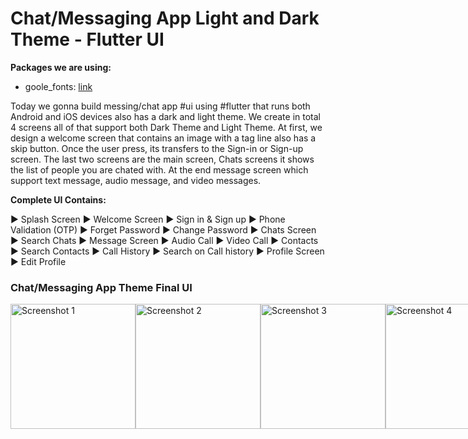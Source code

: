 # Chat/Messaging App Light and Dark Theme - Flutter UI

**Packages we are using:**

- goole_fonts: [link](https://pub.dev/packages/google_fonts)

Today we gonna build messing/chat app #ui using #flutter that runs both Android and iOS devices also has a dark and light theme. We create in total 4 screens all of that support both Dark Theme and Light Theme. At first, we design a welcome screen that contains an image with a tag line also has a skip button. Once the user press, its transfers to the Sign-in or Sign-up screen. The last two screens are the main screen, Chats screens it shows the list of people you are chated with. At the end message screen which support text message, audio message, and video messages.

**Complete UI Contains:**

► Splash Screen
► Welcome Screen
► Sign in & Sign up
► Phone Validation (OTP)
► Forget Password
► Change Password
► Chats Screen
► Search Chats
► Message Screen
► Audio Call
► Video Call
► Contacts
► Search Contacts
► Call History
► Search on Call history
► Profile Screen
► Edit Profile

### Chat/Messaging App Theme Final UI

  <div style="display: flex; justify-content: space-between;">
    <img src="https://github.com/BhavikPindoriya/Chat-Messaging-App/assets/154498968/c3061b9e-e7d5-4e72-90f2-2dcbe8fd38d0" alt="Screenshot 1" width="200">
    <img src="https://github.com/BhavikPindoriya/Chat-Messaging-App/assets/154498968/ad8ece8b-5c0e-41e6-b09d-6f2bf2bd4fd6" alt="Screenshot 2" width="200">
    <img src="https://github.com/BhavikPindoriya/Chat-Messaging-App/assets/154498968/00b8444f-b99d-4521-ac60-735e0c3a503a" alt="Screenshot 3" width="200">
    <img src="https://github.com/BhavikPindoriya/Chat-Messaging-App/assets/154498968/6537e7df-615c-4bd2-a95a-beb7ad8483c0" alt="Screenshot 4" width="200">
</div>







